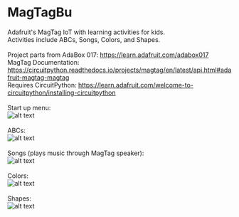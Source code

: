 # MagTagBu
Adafruit's MagTag IoT with learning activities for kids.
<br/>Activities include ABCs, Songs, Colors, and Shapes.
<br/>
<br/>Project parts from AdaBox 017: https://learn.adafruit.com/adabox017
<br/>MagTag Documentation: https://circuitpython.readthedocs.io/projects/magtag/en/latest/api.html#adafruit-magtag-magtag
<br/>Requires CircuitPython: https://learn.adafruit.com/welcome-to-circuitpython/installing-circuitpython
<br/><br/>
Start up menu:<br/>
![alt text](https://github.com/esjmorales/MagTagBu/blob/main/images_readme/001.jpg?raw=true)
<br/><br/>
ABCs:<br/>
![alt text](https://github.com/esjmorales/MagTagBu/blob/main/images_readme/002.jpg?raw=true)
<br/><br/>
Songs (plays music through MagTag speaker):<br/>
![alt text](https://github.com/esjmorales/MagTagBu/blob/main/images_readme/003.jpg?raw=true)
<br/><br/>
Colors:<br/>
![alt text](https://github.com/esjmorales/MagTagBu/blob/main/images_readme/004.jpg?raw=true)
<br/><br/>
Shapes:<br/>
![alt text](https://github.com/esjmorales/MagTagBu/blob/main/images_readme/005.jpg?raw=true)
